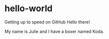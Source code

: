 # hello-world
Getting up to speed on GitHub
Hello there!

My name is Julie and I have a boxer named Koda.
